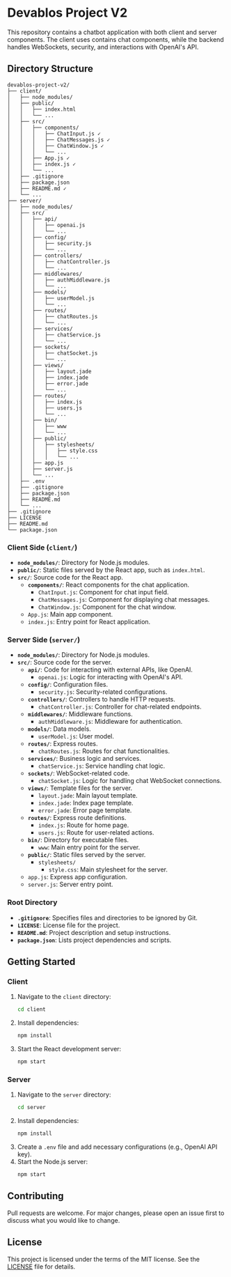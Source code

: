 # Devablos Project V2

This repository contains a chatbot application with both client and server components. The client uses contains chat components, while the backend handles WebSockets, security, and interactions with OpenAI's API.

## Directory Structure

```plaintext
devablos-project-v2/
├── client/
│   ├── node_modules/
│   ├── public/
│   │   ├── index.html
│   │   └── ...
│   ├── src/
│   │   ├── components/
│   │   │   ├── ChatInput.js ✓
│   │   │   ├── ChatMessages.js ✓
│   │   │   ├── ChatWindow.js ✓
│   │   │   └── ...
│   │   ├── App.js ✓
│   │   ├── index.js ✓
│   │   └── ...
│   ├── .gitignore 
│   ├── package.json
│   ├── README.md ✓
│   └── ...
├── server/
│   ├── node_modules/
│   ├── src/
│   │   ├── api/
│   │   │   ├── openai.js
│   │   │   └── ...
│   │   ├── config/
│   │   │   ├── security.js
│   │   │   └── ...
│   │   ├── controllers/
│   │   │   ├── chatController.js
│   │   │   └── ...
│   │   ├── middlewares/
│   │   │   ├── authMiddleware.js
│   │   │   └── ...
│   │   ├── models/
│   │   │   ├── userModel.js
│   │   │   └── ...
│   │   ├── routes/
│   │   │   ├── chatRoutes.js
│   │   │   └── ...
│   │   ├── services/
│   │   │   ├── chatService.js
│   │   │   └── ...
│   │   ├── sockets/
│   │   │   ├── chatSocket.js
│   │   │   └── ...
│   │   ├── views/
│   │   │   ├── layout.jade
│   │   │   ├── index.jade
│   │   │   ├── error.jade
│   │   │   └── ...
│   │   ├── routes/
│   │   │   ├── index.js
│   │   │   ├── users.js
│   │   │   └── ...
│   │   ├── bin/
│   │   │   ├── www
│   │   │   └── ...
│   │   ├── public/
│   │   │   ├── stylesheets/
│   │   │   │   ├── style.css
│   │   │   │   └── ...
│   │   ├── app.js
│   │   ├── server.js
│   │   └── ...
│   ├── .env
│   ├── .gitignore
│   ├── package.json
│   ├── README.md
│   └── ...
├── .gitignore
├── LICENSE
├── README.md
└── package.json
```

### Client Side (`client/`)
- **`node_modules/`**: Directory for Node.js modules.
- **`public/`**: Static files served by the React app, such as `index.html`.
- **`src/`**: Source code for the React app.
  - **`components/`**: React components for the chat application.
    - `ChatInput.js`: Component for chat input field.
    - `ChatMessages.js`: Component for displaying chat messages.
    - `ChatWindow.js`: Component for the chat window.
  - `App.js`: Main app component.
  - `index.js`: Entry point for React application.

### Server Side (`server/`)
- **`node_modules/`**: Directory for Node.js modules.
- **`src/`**: Source code for the server.
  - **`api/`**: Code for interacting with external APIs, like OpenAI.
    - `openai.js`: Logic for interacting with OpenAI's API.
  - **`config/`**: Configuration files.
    - `security.js`: Security-related configurations.
  - **`controllers/`**: Controllers to handle HTTP requests.
    - `chatController.js`: Controller for chat-related endpoints.
  - **`middlewares/`**: Middleware functions.
    - `authMiddleware.js`: Middleware for authentication.
  - **`models/`**: Data models.
    - `userModel.js`: User model.
  - **`routes/`**: Express routes.
    - `chatRoutes.js`: Routes for chat functionalities.
  - **`services/`**: Business logic and services.
    - `chatService.js`: Service handling chat logic.
  - **`sockets/`**: WebSocket-related code.
    - `chatSocket.js`: Logic for handling chat WebSocket connections.
  - **`views/`**: Template files for the server.
    - `layout.jade`: Main layout template.
    - `index.jade`: Index page template.
    - `error.jade`: Error page template.
  - **`routes/`**: Express route definitions.
    - `index.js`: Route for home page.
    - `users.js`: Route for user-related actions.
  - **`bin/`**: Directory for executable files.
    - `www`: Main entry point for the server.
  - **`public/`**: Static files served by the server.
    - `stylesheets/`
      - `style.css`: Main stylesheet for the server.
  - `app.js`: Express app configuration.
  - `server.js`: Server entry point.

### Root Directory
- **`.gitignore`**: Specifies files and directories to be ignored by Git.
- **`LICENSE`**: License file for the project.
- **`README.md`**: Project description and setup instructions.
- **`package.json`**: Lists project dependencies and scripts.

## Getting Started

### Client
1. Navigate to the `client` directory:
    ```bash
    cd client
    ```
2. Install dependencies:
    ```bash
    npm install
    ```
3. Start the React development server:
    ```bash
    npm start
    ```

### Server
1. Navigate to the `server` directory:
    ```bash
    cd server
    ```
2. Install dependencies:
    ```bash
    npm install
    ```
3. Create a `.env` file and add necessary configurations (e.g., OpenAI API key).
4. Start the Node.js server:
    ```bash
    npm start
    ```

## Contributing
Pull requests are welcome. For major changes, please open an issue first to discuss what you would like to change.

## License
This project is licensed under the terms of the MIT license. See the [LICENSE](./LICENSE) file for details.